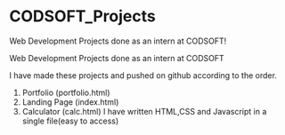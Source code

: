 # CODSOFT_Projects
Web Development Projects done as an intern at CODSOFT!

Web Development Projects done as an intern at CODSOFT

I have made these projects and pushed on github according to the order.
1) Portfolio (portfolio.html)
2) Landing Page (index.html)
3) Calculator (calc.html)
I have written HTML,CSS and Javascript in a single file(easy to access)
